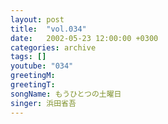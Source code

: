 ```yaml
---
layout: post
title:  "vol.034"
date:   2002-05-23 12:00:00 +0300
categories: archive
tags: []
youtube: "034"
greetingM: 
greetingT: 
songName: もうひとつの土曜日
singer: 浜田省吾
---
```


